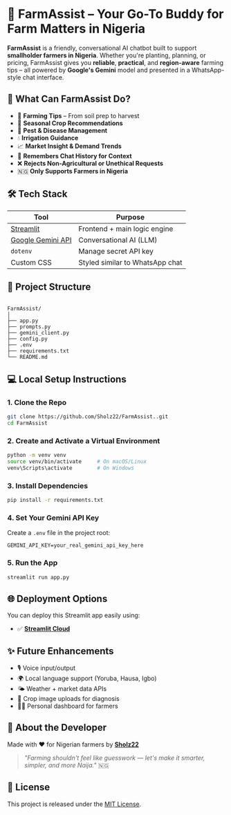 # 🌿 FarmAssist – Your Go-To Buddy for Farm Matters in Nigeria

**FarmAssist** is a friendly, conversational AI chatbot built to support **smallholder farmers in Nigeria**. Whether you're planting, planning, or pricing, FarmAssist gives you **reliable**, **practical**, and **region-aware** farming tips – all powered by **Google's Gemini** model and presented in a WhatsApp-style chat interface.

## 🚜 What Can FarmAssist Do?

- 🌱 **Farming Tips** – From soil prep to harvest
- 🌾 **Seasonal Crop Recommendations**
- 🐛 **Pest & Disease Management**
- 💧 **Irrigation Guidance**
- 📈 **Market Insight & Demand Trends**
- 🧠 **Remembers Chat History for Context**
- ❌ **Rejects Non-Agricultural or Unethical Requests**
- 🇳🇬 **Only Supports Farmers in Nigeria**

## 🛠️ Tech Stack

| Tool                | Purpose                               |
|---------------------|----------------------------------------|
| [Streamlit](https://streamlit.io)        | Frontend + main logic engine        |
| [Google Gemini API](https://ai.google.dev/) | Conversational AI (LLM)              |
| `dotenv`            | Manage secret API key                 |
| Custom CSS          | Styled similar to WhatsApp chat             |

## 📁 Project Structure

```

FarmAssist/
│
├── app.py               
├── prompts.py           
├── gemini_client.py     
├── config.py           
├── .env                
├── requirements.txt     
└── README.md            

````


## 💻 Local Setup Instructions

### 1. Clone the Repo

```bash
git clone https://github.com/Sholz22/FarmAssist..git
cd FarmAssist
````

### 2. Create and Activate a Virtual Environment

```bash
python -m venv venv
source venv/bin/activate     # On macOS/Linux
venv\Scripts\activate        # On Windows
```

### 3. Install Dependencies

```bash
pip install -r requirements.txt
```

### 4. Set Your Gemini API Key

Create a `.env` file in the project root:

```env
GEMINI_API_KEY=your_real_gemini_api_key_here
```

### 5. Run the App

```bash
streamlit run app.py
```


## 🌐 Deployment Options

You can deploy this Streamlit app easily using:

* ✅ [**Streamlit Cloud**](https://streamlit.io/cloud)


## ✨ Future Enhancements

* 🎙 Voice input/output
* 🌍 Local language support (Yoruba, Hausa, Igbo)
* 🌤 Weather + market data APIs
* 📸 Crop image uploads for diagnosis
* 🧑‍🌾 Personal dashboard for farmers


## 🙋 About the Developer

Made with ❤️ for Nigerian farmers by [**Sholz22**](https://github.com/Sholz22)

> *"Farming shouldn't feel like guesswork — let's make it smarter, simpler, and more Naija."* 🇳🇬


## 📄 License

This project is released under the [MIT License](https://opensource.org/licenses/MIT).

